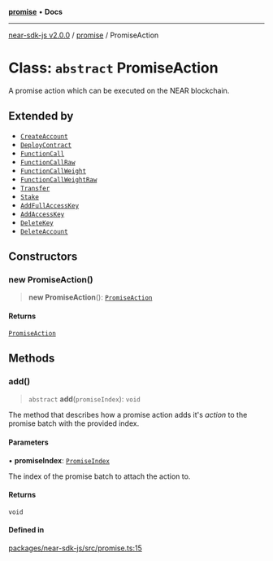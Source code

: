 [**promise**](../README.md) • **Docs**

***

[near-sdk-js v2.0.0](../../packages.md) / [promise](../README.md) / PromiseAction

# Class: `abstract` PromiseAction

A promise action which can be executed on the NEAR blockchain.

## Extended by

- [`CreateAccount`](CreateAccount.md)
- [`DeployContract`](DeployContract.md)
- [`FunctionCall`](FunctionCall.md)
- [`FunctionCallRaw`](FunctionCallRaw.md)
- [`FunctionCallWeight`](FunctionCallWeight.md)
- [`FunctionCallWeightRaw`](FunctionCallWeightRaw.md)
- [`Transfer`](Transfer.md)
- [`Stake`](Stake.md)
- [`AddFullAccessKey`](AddFullAccessKey.md)
- [`AddAccessKey`](AddAccessKey.md)
- [`DeleteKey`](DeleteKey.md)
- [`DeleteAccount`](DeleteAccount.md)

## Constructors

### new PromiseAction()

> **new PromiseAction**(): [`PromiseAction`](PromiseAction.md)

#### Returns

[`PromiseAction`](PromiseAction.md)

## Methods

### add()

> `abstract` **add**(`promiseIndex`): `void`

The method that describes how a promise action adds it's _action_ to the promise batch with the provided index.

#### Parameters

• **promiseIndex**: [`PromiseIndex`](../../utils/type-aliases/PromiseIndex.md)

The index of the promise batch to attach the action to.

#### Returns

`void`

#### Defined in

[packages/near-sdk-js/src/promise.ts:15](https://github.com/dim-daskalov/near-sdk-js/blob/c0112192f31548f11b769a1fd8095c77a0fff154/packages/near-sdk-js/src/promise.ts#L15)
